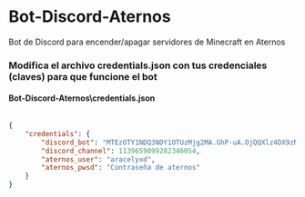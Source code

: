 # Bot-Discord-Aternos
Bot de Discord para encender/apagar servidores de Minecraft en Aternos

### Modifica el archivo credentials.json con tus credenciales (claves) para que funcione el bot

#### Bot-Discord-Aternos\credentials.json
```json

{
    "credentials": {
        "discord_bot": "MTEzOTY1NDQ3NDY1OTUzMjg2MA.GhP-uA.OjQQXlz4DX9zNza-OgNNqEgUCzvc79LYjJiFRY",
        "discord_channel": 1139659099282346054,
        "aternos_user": "aracelyxd",
        "aternos_pwsd": "Contraseña de aternos"
    }
}
```

